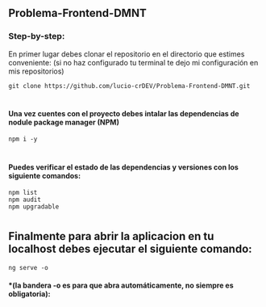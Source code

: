 ## Problema-Frontend-DMNT

### Step-by-step: 
En primer lugar debes clonar el repositorio en el directorio que estimes conveniente: (si no haz configurado tu terminal te dejo mi configuración en mis repositorios)

    git clone https://github.com/lucio-crDEV/Problema-Frontend-DMNT.git
#
#### Una vez cuentes con el proyecto debes intalar las dependencias de nodule package manager (NPM)
    npm i -y
#
#### Puedes verificar el estado de las dependencias y versiones con los siguiente comandos:
    npm list
    npm audit
    npm upgradable
#
## Finalmente para abrir la aplicacion en tu localhost debes ejecutar el siguiente comando: 
    ng serve -o
#### *(la bandera -o es para que abra automáticamente, no siempre es obligatoria):
#
